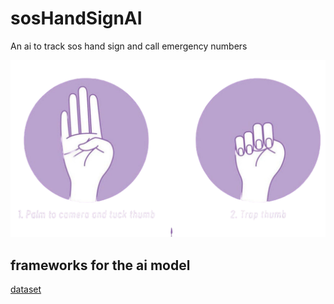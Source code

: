 # sosHandSignAI

An ai to track sos hand sign and call emergency numbers

<img src="images/sosSignImg.png"/>

## frameworks for the ai model

<a href="https://app.roboflow.com/senai-qb205/soshandsign/overview"> dataset </a>
